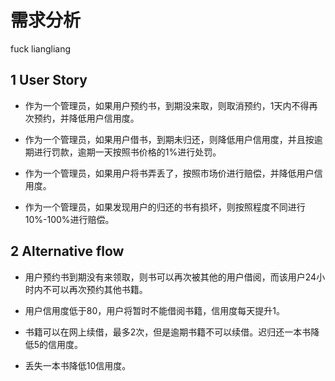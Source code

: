 # 需求分析 

fuck liangliang

## 1 User Story

- 作为一个管理员，如果用户预约书，到期没来取，则取消预约，1天内不得再次预约，并降低用户信用度。


- 作为一个管理员，如果用户借书，到期未归还，则降低用户信用度，并且按逾期进行罚款，逾期一天按照书价格的1%进行处罚。


- 作为一个管理员，如果用户将书弄丢了，按照市场价进行赔偿，并降低用户信用度。


- 作为一个管理员，如果发现用户的归还的书有损坏，则按照程度不同进行10%-100%进行赔偿。


## 2 Alternative flow

- 用户预约书到期没有来领取，则书可以再次被其他的用户借阅，而该用户24小时内不可以再次预约其他书籍。

- 用户信用度低于80，用户将暂时不能借阅书籍，信用度每天提升1。

- 书籍可以在网上续借，最多2次，但是逾期书籍不可以续借。迟归还一本书降低5的信用度。
- 丢失一本书降低10信用度。